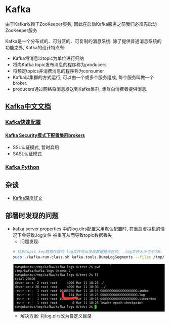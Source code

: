 # Kafka

由于Kafka依赖于ZooKeeper服务, 因此在启动Kafka服务之前我们必须先启动ZooKeeper服务

Kafka是一个分布式的、可分区的、可复制的消息系统. 除了提供普通消息系统的功能之外, Kafka的设计特点有:
- Kafka将消息以topic为单位进行归纳
- 将向Kafka topic发布消息的程序称为producers
- 将预定topics并消费消息的程序称为consumer
- Kafka以集群的方式运行, 可以由一个或多个服务组成, 每个服务叫做一个broker.
- producers通过网络将消息发送到Kafka集群, 集群向消费者提供消息.

## [Kafka中文文档](doc/Kafka%20Note.md)

### [Kafka快速配置](doc/Kafka%20Start.md)

#### [Kafka Security模式下配置集群brokers](doc/Kafka%20Security.md)
- SSL认证模式, 暂时弃用
- SASL认证模式

### [Kafka Python](doc/Kafka%20python.md)

## 杂谈
- [Kafka深度好文](https://blog.csdn.net/lizhitao/article/details/39499283#commentBox)

## 部署时发现的问题

- kafka server.properties 中的log.dirs配置采用默认配置时, 在重启虚拟机的情况下会导致.log文件
被重写从而导致topic数据丢失
    - 问题发现:
    ```bash
    # 找到topic key数据存放的.log文件导出发现数据是存在的, .log文件大小也不为0. 重启后数据丢失
    sudo ./kafka-run-class.sh kafka.tools.DumpLogSegments --files /tmp/kafka/kafka-logs-0/test-2/00000000000000000000.log --print-data-log > 000000.txt
    ```
    ![](doc/picture/kafka%20issue/flush%20error.png)
    - 解决方案: 将log.dirs改为自定义目录